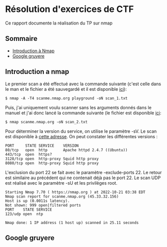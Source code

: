 
# Résolution d'exercices de CTF

Ce rapport documente la réalisation du TP sur nmap

## Sommaire

* [Introduction à Nmap](#introduction-a-nmap)
* [Google gruyere](#Google-gruyere)

## Introduction a nmap

Le premier scan a été effectué avec la commande suivante (c'est celle dans le man et le fichier a été sauvegardé et il est disponible [ici](scan_1.txt)): 

```console
$ nmap -A -T4 scanme.nmap.org playground -oN scan_1.txt

```

Puis, j'ai uniquement voulu scanner sans les arguments donnés dans le manuel et j'ai donc lancé la commande suivante (le fichier est disponible [ici](scan_2.txt):

```console
$ nmap scanme.nmap.org -oN scan_2.txt
```

Pour déterminer la version du service, on utilise le paramètre -sV. Le scan est disponible à [cette adresse](scan_3.txt). On peut constater les différentes versions :

```console
PORT     STATE SERVICE    VERSION
80/tcp   open  http       Apache httpd 2.4.7 ((Ubuntu))
443/tcp  open  https?
3128/tcp open  http-proxy Squid http proxy
8080/tcp open  http-proxy Squid http proxy
```

L'exclusion du port 22 se fait avec le paramètre -exclude-ports 22. Le retour est similaire au précédent qui ne contenait déjà pas le port 22.
Le scan UDP est réalisé avec le paramètre -sU et les privilèges root.

```console
Starting Nmap 7.70 ( https://nmap.org ) at 2022-10-21 03:38 EDT
Nmap scan report for scanme.nmap.org (45.33.32.156)
Host is up (0.0011s latency).
Not shown: 999 open|filtered ports
PORT    STATE SERVICE
123/udp open  ntp

Nmap done: 1 IP address (1 host up) scanned in 25.11 seconds
```




## Google gruyere 

### 

###
